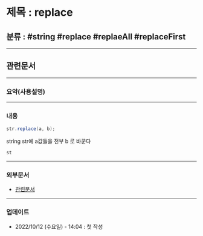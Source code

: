 # 제목 : replace

## 분류 : #string #replace #replaeAll #replaceFirst

---
## 관련문서

----
### 요약(사용설명)

---
### 내용

```Java
str.replace(a, b);
```
string str에 a값들을 전부 b 로 바꾼다

```Java
st
```


----
### 외부문서
- [관련문서](https://coding-factory.tistory.com/128)

----
### 업데이트
-  2022/10/12 (수요일) - 14:04 : 첫 작성
